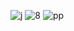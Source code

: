 ![j](https://github.com/manarbens/ChatbotPI_ManarBenSalah/assets/59377342/ce6daa58-ebb4-489c-a709-ba285b90a181)
![8](https://github.com/manarbens/ChatbotPI_ManarBenSalah/assets/59377342/fef5e008-f5e3-4443-8208-93d2057715c0)
![pp](https://github.com/manarbens/ChatbotPI_ManarBenSalah/assets/59377342/2c51949f-1da0-4372-a6cc-27a2fdf8e61f)
